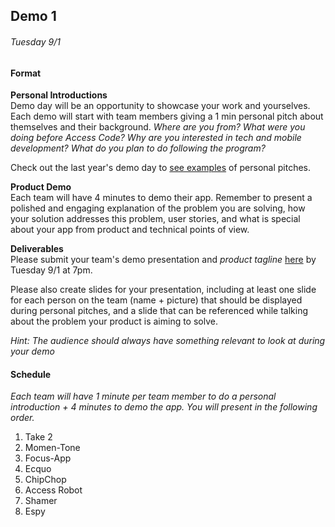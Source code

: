 ## Demo 1
###### Tuesday 9/1

#### Format
**Personal Introductions**  
Demo day will be an opportunity to showcase your work and yourselves. Each demo will start with team members giving a 1 min personal pitch about themselves and their background. *Where are you from? What were you doing before Access Code? Why are you interested in tech and mobile development? What do you plan to do following the program?*

Check out the last year's demo day to [see examples](https://www.youtube.com/watch?v=AS35Lxv6WRM) of personal pitches.

**Product Demo**  
Each team will have 4 minutes to demo their app. Remember to present a polished and engaging explanation of the problem you are solving, how your solution addresses this problem, user stories, and what is special about your app from product and technical points of view.

**Deliverables**  
Please submit your team's demo presentation and *_product tagline_* [here](http://goo.gl/forms/mkKH1eiSqk) by Tuesday 9/1 at 7pm. 

Please also create slides for your presentation, including at least one slide for each person on the team (name + picture) that should be displayed during personal pitches, and a slide that can be referenced while talking about the problem your product is aiming to solve. 

*Hint: The audience should always have something relevant to look at during your demo*

#### Schedule  
*Each team will have 1 minute per team member to do a personal introduction + 4 minutes to demo the app. You will present in the following order.*
  
1.  Take 2
2.  Momen-Tone  
3.  Focus-App	
4.  Ecquo	 
5.  ChipChop	
6.  Access Robot  
7.  Shamer  
8.  Espy  
